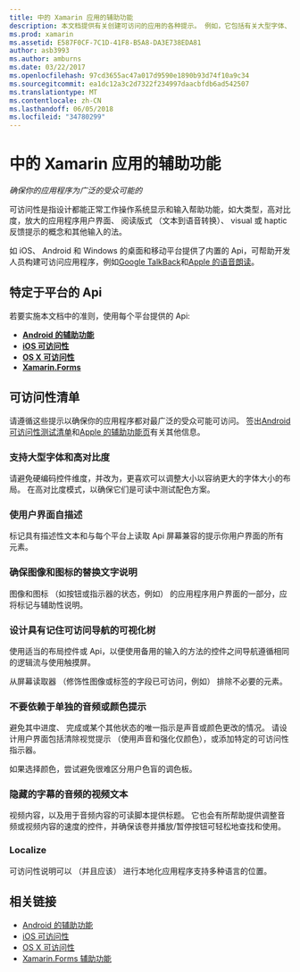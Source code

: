 ```yaml
---
title: 中的 Xamarin 应用的辅助功能
description: 本文档提供有关创建可访问的应用的各种提示。 例如，它包括有关大型字体、 高对比度、 自我描述的接口，和的详细信息的建议。
ms.prod: xamarin
ms.assetid: E587F0CF-7C1D-41F8-B5A8-DA3E738EDA81
author: asb3993
ms.author: amburns
ms.date: 03/22/2017
ms.openlocfilehash: 97cd3655ac47a017d9590e1890b93d74f10a9c34
ms.sourcegitcommit: ea1dc12a3c2d7322f234997daacbfdb6ad542507
ms.translationtype: MT
ms.contentlocale: zh-CN
ms.lasthandoff: 06/05/2018
ms.locfileid: "34780299"
---
```

# <a name="accessibility-in-xamarin-apps"></a>中的 Xamarin 应用的辅助功能

_确保你的应用程序为广泛的受众可能的_

可访问性是指设计都能正常工作操作系统显示和输入帮助功能，如大类型，高对比度，放大的应用程序用户界面、 阅读版式 （文本到语音转换）、 visual 或 haptic 反馈提示的概念和其他输入的法。

如 iOS、 Android 和 Windows 的桌面和移动平台提供了内置的 Api，可帮助开发人员构建可访问应用程序，例如[Google TalkBack](https://play.google.com/store/apps/details?id=com.google.android.marvin.talkback)和[Apple 的语音朗读](http://www.apple.com/accessibility/ios/voiceover/)。

## <a name="platform-specific-apis"></a>特定于平台的 Api

若要实施本文档中的准则，使用每个平台提供的 Api:

- [**Android 的辅助功能**](~/android/app-fundamentals/accessibility.md)
- [**iOS 可访问性**](~/ios/app-fundamentals/accessibility.md)
- [**OS X 可访问性**](~/mac/app-fundamentals/accessibility.md)
- [**Xamarin.Forms**](~/xamarin-forms/app-fundamentals/accessibility/index.md)

<a name="checklist" />

## <a name="accessibility-checklist"></a>可访问性清单

请遵循这些提示以确保你的应用程序都对最广泛的受众可能可访问。 签出[Android 可访问性测试清单](http://developer.android.com/training/accessibility/testing.html)和[Apple 的辅助功能页](http://www.apple.com/accessibility/)有关其他信息。

### <a name="support-large-fonts-and-high-contrast"></a>支持大型字体和高对比度

请避免硬编码控件维度，并改为，更喜欢可以调整大小以容纳更大的字体大小的布局。
在高对比度模式，以确保它们是可读中测试配色方案。

### <a name="make-the-user-interface-self-describing"></a>使用户界面自描述

标记具有描述性文本和与每个平台上读取 Api 屏幕兼容的提示你用户界面的所有元素。

### <a name="ensure-that-images-and-icons-have-an-alternate-text-description"></a>确保图像和图标的替换文字说明

图像和图标 （如按钮或指示器的状态，例如） 的应用程序用户界面的一部分，应将标记与辅助性说明。

### <a name="design-the-visual-tree-with-accessible-navigation-in-mind"></a>设计具有记住可访问导航的可视化树

使用适当的布局控件或 Api，以便使用备用的输入的方法的控件之间导航遵循相同的逻辑流与使用触摸屏。

从屏幕读取器 （修饰性图像或标签的字段已可访问，例如） 排除不必要的元素。

### <a name="dont-rely-on-audio-or-color-cues-alone"></a>不要依赖于单独的音频或颜色提示

避免其中进度、 完成或某个其他状态的唯一指示是声音或颜色更改的情况。 请设计用户界面包括清除视觉提示 （使用声音和强化仅颜色），或添加特定的可访问性指示器。

如果选择颜色，尝试避免很难区分用户色盲的调色板。

### <a name="captioning-for-video-text-for-audio"></a>隐藏的字幕的音频的视频文本

视频内容，以及用于音频内容的可读脚本提供标题。 它也会有所帮助提供调整音频或视频内容的速度的控件，并确保该卷并播放/暂停按钮可轻松地查找和使用。

### <a name="localize"></a>Localize

可访问性说明可以 （并且应该） 进行本地化应用程序支持多种语言的位置。



## <a name="related-links"></a>相关链接

- [Android 的辅助功能](~/android/app-fundamentals/accessibility.md)
- [iOS 可访问性](~/ios/app-fundamentals/accessibility.md)
- [OS X 可访问性](~/mac/app-fundamentals/accessibility.md)
- [Xamarin.Forms 辅助功能](~/xamarin-forms/app-fundamentals/accessibility/index.md)
